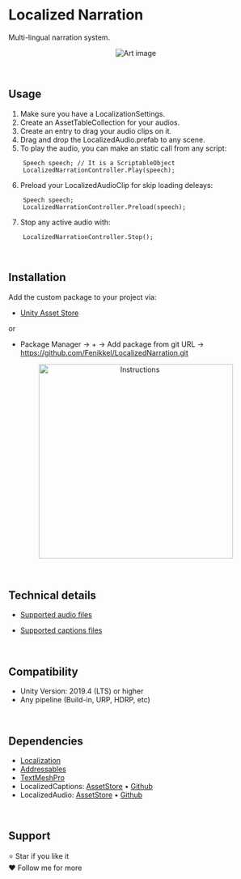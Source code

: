 # Localized Narration

Multi-lingual narration system.

<p align="center">
  <img src="https://github.com/Fenikkel/LocalizedCaptions/assets/41298931/94209c2f-d76d-4819-8a1b-1b5790a72095" alt="Art image"/>
</p>



&nbsp;
## Usage
1. Make sure you have a LocalizationSettings.
2. Create an AssetTableCollection for your audios.
3. Create an entry to drag your audio clips on it.
4. Drag and drop the LocalizedAudio.prefab to any scene.
5. To play the audio, you can make an static call from any script: 

```
    Speech speech; // It is a ScriptableObject
    LocalizedNarrationController.Play(speech);
```
6. Preload your LocalizedAudioClip for skip loading deleays:
```
    Speech speech;
    LocalizedNarrationController.Preload(speech);
```
7. Stop any active audio with:
```
    LocalizedNarrationController.Stop();
```

&nbsp;
## Installation
Add the custom package to your project via:
- [Unity Asset Store](https://u3d.as/3cqR)

or

- Package Manager -> + -> Add package from git URL -> https://github.com/Fenikkel/LocalizedNarration.git


<p align="center">
    <img src="https://github.com/Fenikkel/SimpleTween/assets/41298931/0f447b8c-85ca-4205-9915-ca7203dc4741" alt="Instructions" height="384">
</p>


&nbsp;
## Technical details

- [Supported audio files](https://docs.unity3d.com/2023.3/Documentation/Manual/AudioFiles.html)

- [Supported captions files](https://github.com/Fenikkel/LocalizedCaptions#technical-details)


&nbsp;
## Compatibility
- Unity Version: 2019.4 (LTS) or higher
- Any pipeline (Build-in, URP, HDRP, etc)

&nbsp;
## Dependencies
- [Localization](https://docs.unity3d.com/Packages/com.unity.localization@1.4/manual/index.html)
- [Addressables](https://docs.unity3d.com/Packages/com.unity.addressables@2.0/manual/index.html)
- [TextMeshPro](https://docs.unity3d.com/Packages/com.unity.textmeshpro@3.0/manual/index.html)
- LocalizedCaptions: [AssetStore](https://u3d.as/3c32) • [Github](https://github.com/Fenikkel/LocalizedCaptions)
- LocalizedAudio: [AssetStore](https://u3d.as/3cdP) • [Github](https://github.com/Fenikkel/LocalizedAudio)

&nbsp;
## Support
⭐ Star if you like it  
❤️️ Follow me for more
